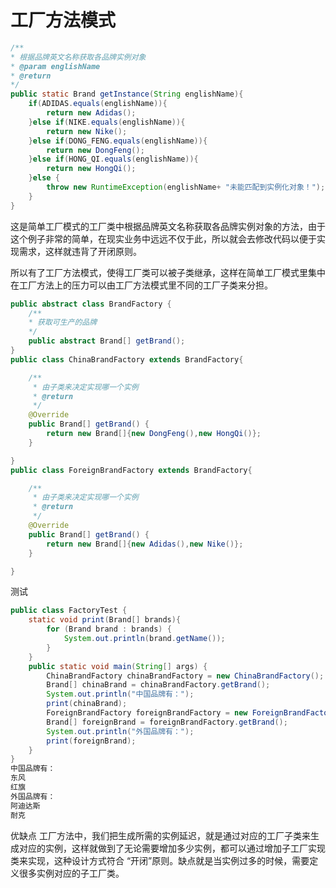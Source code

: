 # 工厂方法模式

```java
/**
* 根据品牌英文名称获取各品牌实例对象
* @param englishName
* @return
*/
public static Brand getInstance(String englishName){
    if(ADIDAS.equals(englishName)){
        return new Adidas();
    }else if(NIKE.equals(englishName)){
        return new Nike();
    }else if(DONG_FENG.equals(englishName)){
        return new DongFeng();
    }else if(HONG_QI.equals(englishName)){
        return new HongQi();
    }else {
        throw new RuntimeException(englishName+ "未能匹配到实例化对象！");
    }
}
```

这是简单工厂模式的工厂类中根据品牌英文名称获取各品牌实例对象的方法，由于这个例子非常的简单，在现实业务中远远不仅于此，所以就会去修改代码以便于实现需求，这样就违背了开闭原则。

所以有了工厂方法模式，使得工厂类可以被子类继承，这样在简单工厂模式里集中在工厂方法上的压力可以由工厂方法模式里不同的工厂子类来分担。 

```java
public abstract class BrandFactory {
    /**
    * 获取可生产的品牌
    */    
    public abstract Brand[] getBrand();
}
public class ChinaBrandFactory extends BrandFactory{

    /**
     * 由子类来决定实现哪一个实例
     * @return
     */
    @Override
    public Brand[] getBrand() {
        return new Brand[]{new DongFeng(),new HongQi()};
    }

}
public class ForeignBrandFactory extends BrandFactory{

    /**
     * 由子类来决定实现哪一个实例
     * @return
     */
    @Override
    public Brand[] getBrand() {
        return new Brand[]{new Adidas(),new Nike()};
    }

}
```

测试

```java
public class FactoryTest {
    static void print(Brand[] brands){
        for (Brand brand : brands) {
            System.out.println(brand.getName());
        }
    }
    public static void main(String[] args) {
        ChinaBrandFactory chinaBrandFactory = new ChinaBrandFactory();
        Brand[] chinaBrand = chinaBrandFactory.getBrand();
        System.out.println("中国品牌有：");
        print(chinaBrand);
        ForeignBrandFactory foreignBrandFactory = new ForeignBrandFactory();
        Brand[] foreignBrand = foreignBrandFactory.getBrand();
        System.out.println("外国品牌有：");
        print(foreignBrand);
    }
}
中国品牌有：
东风
红旗
外国品牌有：
阿迪达斯
耐克
```

优缺点
工厂方法中，我们把生成所需的实例延迟，就是通过对应的工厂子类来生成对应的实例，这样就做到了无论需要增加多少实例，都可以通过增加子工厂实现类来实现，这种设计方式符合 “开闭”原则。缺点就是当实例过多的时候，需要定义很多实例对应的子工厂类。